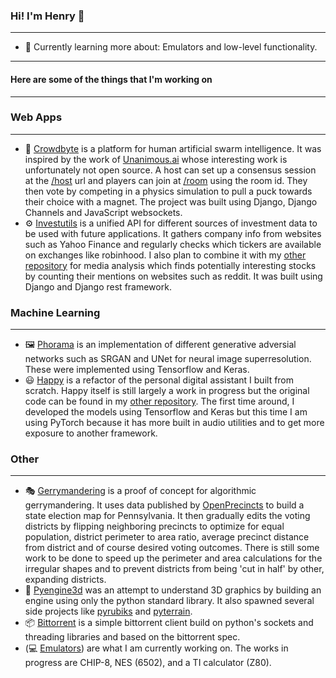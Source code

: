 ### Hi! I'm Henry 👋
---

- :seedling: Currently learning more about: Emulators and low-level functionality.

---

#### Here are some of the things that I'm working on

---

### Web Apps
---

- :handshake: [Crowdbyte](https://github.com) is a platform for human artificial swarm intelligence. It was inspired by the work of [Unanimous.ai](https://unanimous.ai) whose interesting work is unfortunately not open source. A host can set up a consensus session at the [/host](https://crowdbyte.com/host) url and players can join at [/room](https://crowdbyte.co/room) using the room id. They then vote by competing in a physics simulation to pull a puck towards their choice with a magnet. The project was built using Django, Django Channels and JavaScript websockets.
- :gear: [Investutils](https://github.com) is a unified API for different sources of investment data to be used with future applications. It gathers company info from websites such as Yahoo Finance and regularly checks which tickers are available on exchanges like robinhood. I also plan to combine it with my [other repository](https://github.com) for media analysis which finds potentially interesting stocks by counting their mentions on websites such as reddit. It was built using Django and Django rest framework.

### Machine Learning
---

- :framed_picture: [Phorama](https://github.com) is an implementation of different generative adversial networks such as SRGAN and UNet for neural image superresolution. These were implemented using Tensorflow and Keras.
- :smiley: [Happy](https://github.com) is a refactor of the personal digital assistant I built from scratch. Happy itself is still largely a work in progress but the original code can be found in my [other repository](https://github.com). The first time around, I developed the models using Tensorflow and Keras but this time I am using PyTorch because it has more built in audio utilities and to get more exposure to another framework.

### Other
---

- :performing_arts: [Gerrymandering](https://github.com) is a proof of concept for algorithmic gerrymandering. It uses data published by [OpenPrecincts](https://openprecincts.org) to build a state election map for Pennsylvania. It then gradually edits the voting districts by flipping neighboring precincts to optimize for equal population, district perimeter to area ratio, average precinct distance from district and of course desired voting outcomes. There is still some work to be done to speed up the perimeter and area calculations for the irregular shapes and to prevent districts from being 'cut in half' by other, expanding districts.
- :ice_cube: [Pyengine3d](https://github.com) was an attempt to understand 3D graphics by building an engine using only the python standard library. It also spawned several side projects like [pyrubiks](https://github.com) and [pyterrain](https://github.com).
- :package: [Bittorrent](https://github.com) is a simple bittorrent client build on python's sockets and threading libraries and based on the bittorrent spec.
- (:computer: [Emulators](https://github.com)) are what I am currently working on. The works in progress are CHIP-8, NES (6502), and a TI calculator (Z80).
